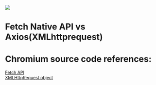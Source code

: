<img src="https://github.com/Hume3/fetch-vs-axios/blob/master/banner.png?raw=true" style="width=80%;height:auto"/>
<h1> Fetch Native API vs Axios(XMLhttprequest) </h1>

# Chromium source code references:

[Fetch API](https://github.com/chromium/chromium/tree/master/third_party/blink/renderer/core/fetch)
<br/>
[XMLHttpRequest object](https://github.com/chromium/chromium/tree/master/third_party/blink/renderer/core/xmlhttprequest)
